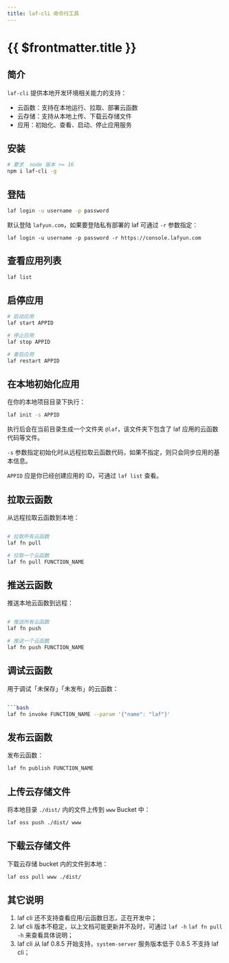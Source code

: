 ```yaml
---
title: laf-cli 命令行工具
---
```


# {{ $frontmatter.title }}


## 简介

`laf-cli` 提供本地开发环境相关能力的支持：

- 云函数：支持在本地运行、拉取、部署云函数
- 云存储：支持从本地上传、下载云存储文件
- 应用：初始化、查看、启动、停止应用服务


## 安装

```bash
# 要求  node 版本 >= 16
npm i laf-cli -g
```


## 登陆

```bash
laf login -u username -p password
```

默认登陆 `lafyun.com`，如果要登陆私有部署的 laf 可通过 `-r` 参数指定：
  
`laf login -u username -p password -r https://console.lafyun.com`


## 查看应用列表

```bash
laf list
```


## 启停应用

```bash
# 启动应用
laf start APPID

# 停止应用
laf stop APPID

# 重启应用
laf restart APPID
```


## 在本地初始化应用

在你的本地项目目录下执行：

```bash
laf init -s APPID
```

执行后会在当前目录生成一个文件夹 `@laf`，该文件夹下包含了 laf 应用的云函数代码等文件。

`-s` 参数指定初始化时从远程拉取云函数代码，如果不指定，则只会同步应用的基本信息。

`APPID` 应是你已经创建应用的 ID，可通过 `laf list` 查看。


## 拉取云函数

从远程拉取云函数到本地：

```bash

# 拉取所有云函数
laf fn pull 

# 拉取一个云函数
laf fn pull FUNCTION_NAME

```


## 推送云函数

推送本地云函数到远程：

```bash

# 推送所有云函数
laf fn push

# 推送一个云函数
laf fn push FUNCTION_NAME

```


## 调试云函数

用于调试「未保存」「未发布」的云函数：

```bash

```bash
laf fn invoke FUNCTION_NAME --param '{"name": "laf"}'
```


## 发布云函数

发布云函数：

```bash
laf fn publish FUNCTION_NAME
```

## 上传云存储文件

将本地目录 `./dist/` 内的文件上传到 `www` Bucket 中：

```bash
laf oss push ./dist/ www
```

## 下载云存储文件

下载云存储 bucket 内的文件到本地：

```bash
laf oss pull www ./dist/
```


## 其它说明

1. laf cli 还不支持查看应用/云函数日志，正在开发中；
2. laf cli 版本不稳定，以上文档可能更新并不及时，可通过  `laf -h` `laf fn pull -h` 来查看具体说明；
3. laf cli 从 laf 0.8.5 开始支持，`system-server` 服务版本低于 0.8.5 不支持 laf cli；